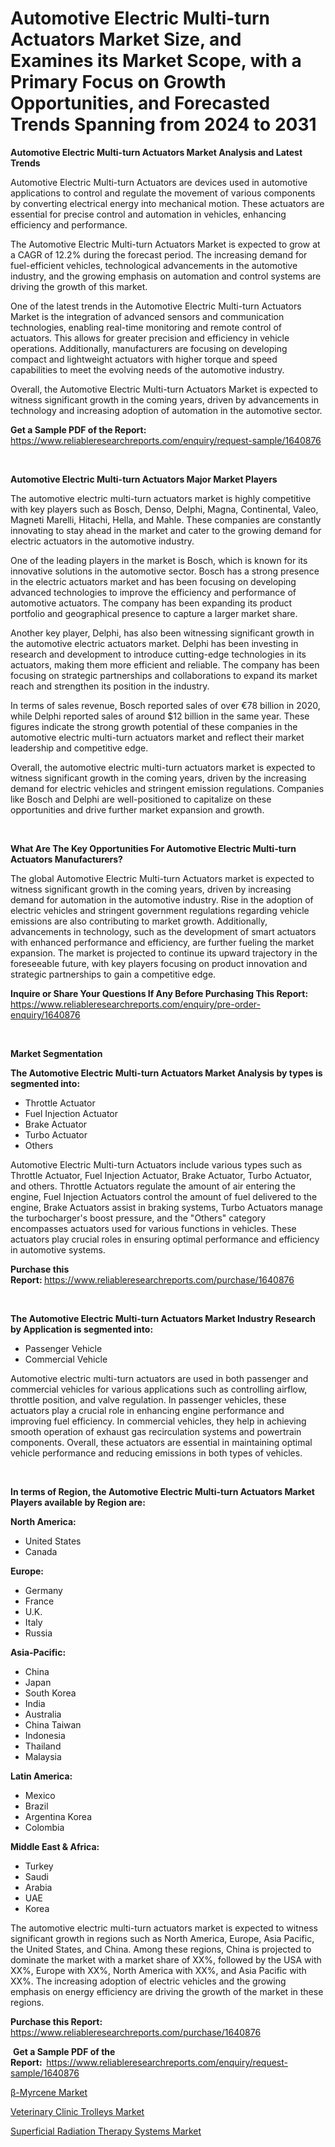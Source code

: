 <p><h1>Automotive Electric Multi-turn Actuators Market Size, and Examines its Market Scope, with a Primary Focus on Growth Opportunities, and Forecasted Trends Spanning from 2024 to 2031</h1></p><p><strong>Automotive Electric Multi-turn Actuators Market Analysis and Latest Trends</strong></p>
<p><p>Automotive Electric Multi-turn Actuators are devices used in automotive applications to control and regulate the movement of various components by converting electrical energy into mechanical motion. These actuators are essential for precise control and automation in vehicles, enhancing efficiency and performance.</p><p>The Automotive Electric Multi-turn Actuators Market is expected to grow at a CAGR of 12.2% during the forecast period. The increasing demand for fuel-efficient vehicles, technological advancements in the automotive industry, and the growing emphasis on automation and control systems are driving the growth of this market.</p><p>One of the latest trends in the Automotive Electric Multi-turn Actuators Market is the integration of advanced sensors and communication technologies, enabling real-time monitoring and remote control of actuators. This allows for greater precision and efficiency in vehicle operations. Additionally, manufacturers are focusing on developing compact and lightweight actuators with higher torque and speed capabilities to meet the evolving needs of the automotive industry.</p><p>Overall, the Automotive Electric Multi-turn Actuators Market is expected to witness significant growth in the coming years, driven by advancements in technology and increasing adoption of automation in the automotive sector.</p></p>
<p><strong>Get a Sample PDF of the Report:&nbsp;</strong> <a href="https://www.reliableresearchreports.com/enquiry/request-sample/1640876">https://www.reliableresearchreports.com/enquiry/request-sample/1640876</a></p>
<p>&nbsp;</p>
<p><strong>Automotive Electric Multi-turn Actuators Major Market Players</strong></p>
<p><p>The automotive electric multi-turn actuators market is highly competitive with key players such as Bosch, Denso, Delphi, Magna, Continental, Valeo, Magneti Marelli, Hitachi, Hella, and Mahle. These companies are constantly innovating to stay ahead in the market and cater to the growing demand for electric actuators in the automotive industry.</p><p>One of the leading players in the market is Bosch, which is known for its innovative solutions in the automotive sector. Bosch has a strong presence in the electric actuators market and has been focusing on developing advanced technologies to improve the efficiency and performance of automotive actuators. The company has been expanding its product portfolio and geographical presence to capture a larger market share.</p><p>Another key player, Delphi, has also been witnessing significant growth in the automotive electric actuators market. Delphi has been investing in research and development to introduce cutting-edge technologies in its actuators, making them more efficient and reliable. The company has been focusing on strategic partnerships and collaborations to expand its market reach and strengthen its position in the industry.</p><p>In terms of sales revenue, Bosch reported sales of over €78 billion in 2020, while Delphi reported sales of around $12 billion in the same year. These figures indicate the strong growth potential of these companies in the automotive electric multi-turn actuators market and reflect their market leadership and competitive edge.</p><p>Overall, the automotive electric multi-turn actuators market is expected to witness significant growth in the coming years, driven by the increasing demand for electric vehicles and stringent emission regulations. Companies like Bosch and Delphi are well-positioned to capitalize on these opportunities and drive further market expansion and growth.</p></p>
<p>&nbsp;</p>
<p><strong>What Are The Key Opportunities For Automotive Electric Multi-turn Actuators Manufacturers?</strong></p>
<p><p>The global Automotive Electric Multi-turn Actuators market is expected to witness significant growth in the coming years, driven by increasing demand for automation in the automotive industry. Rise in the adoption of electric vehicles and stringent government regulations regarding vehicle emissions are also contributing to market growth. Additionally, advancements in technology, such as the development of smart actuators with enhanced performance and efficiency, are further fueling the market expansion. The market is projected to continue its upward trajectory in the foreseeable future, with key players focusing on product innovation and strategic partnerships to gain a competitive edge.</p></p>
<p><strong>Inquire or Share Your Questions If Any Before Purchasing This Report:</strong> <a href="https://www.reliableresearchreports.com/enquiry/pre-order-enquiry/1640876">https://www.reliableresearchreports.com/enquiry/pre-order-enquiry/1640876</a></p>
<p>&nbsp;</p>
<p><strong>Market Segmentation</strong></p>
<p><strong>The Automotive Electric Multi-turn Actuators Market Analysis by types is segmented into:</strong></p>
<p><ul><li>Throttle Actuator</li><li>Fuel Injection Actuator</li><li>Brake Actuator</li><li>Turbo Actuator</li><li>Others</li></ul></p>
<p><p>Automotive Electric Multi-turn Actuators include various types such as Throttle Actuator, Fuel Injection Actuator, Brake Actuator, Turbo Actuator, and others. Throttle Actuators regulate the amount of air entering the engine, Fuel Injection Actuators control the amount of fuel delivered to the engine, Brake Actuators assist in braking systems, Turbo Actuators manage the turbocharger's boost pressure, and the "Others" category encompasses actuators used for various functions in vehicles. These actuators play crucial roles in ensuring optimal performance and efficiency in automotive systems.</p></p>
<p><strong>Purchase this Report:&nbsp;</strong><a href="https://www.reliableresearchreports.com/purchase/1640876">https://www.reliableresearchreports.com/purchase/1640876</a></p>
<p>&nbsp;</p>
<p><strong>The Automotive Electric Multi-turn Actuators Market Industry Research by Application is segmented into:</strong></p>
<p><ul><li>Passenger Vehicle</li><li>Commercial Vehicle</li></ul></p>
<p><p>Automotive electric multi-turn actuators are used in both passenger and commercial vehicles for various applications such as controlling airflow, throttle position, and valve regulation. In passenger vehicles, these actuators play a crucial role in enhancing engine performance and improving fuel efficiency. In commercial vehicles, they help in achieving smooth operation of exhaust gas recirculation systems and powertrain components. Overall, these actuators are essential in maintaining optimal vehicle performance and reducing emissions in both types of vehicles.</p></p>
<p>&nbsp;</p>
<p><strong>In terms of Region, the Automotive Electric Multi-turn Actuators Market Players available by Region are:</strong></p>
<p>
    <p> <strong> North America: </strong>
        <ul>
            <li>United States</li>
            <li>Canada</li>
        </ul>
        </p> 
    <p> <strong> Europe: </strong>
        <ul>
            <li>Germany</li>
            <li>France</li>
            <li>U.K.</li>
            <li>Italy</li>
            <li>Russia</li>
        </ul>
        </p> 
    <p> <strong> Asia-Pacific: </strong>
        <ul>
            <li>China</li>
            <li>Japan</li>
            <li>South Korea</li>
            <li>India</li>
            <li>Australia</li>
            <li>China Taiwan</li>
            <li>Indonesia</li>
            <li>Thailand</li>
            <li>Malaysia</li>
        </ul>
        </p> 
    <p> <strong> Latin America: </strong>
        <ul>
            <li>Mexico</li>
            <li>Brazil</li>
            <li>Argentina Korea</li>
            <li>Colombia</li>
        </ul>
        </p> 
    <p> <strong> Middle East & Africa: </strong>
        <ul>
            <li>Turkey</li>
            <li>Saudi</li>
            <li>Arabia</li>
            <li>UAE</li>
            <li>Korea</li>
        </ul>
    </p>
    </p>
<p><p>The automotive electric multi-turn actuators market is expected to witness significant growth in regions such as North America, Europe, Asia Pacific, the United States, and China. Among these regions, China is projected to dominate the market with a market share of XX%, followed by the USA with XX%, Europe with XX%, North America with XX%, and Asia Pacific with XX%. The increasing adoption of electric vehicles and the growing emphasis on energy efficiency are driving the growth of the market in these regions.</p></p>
<p><strong>Purchase this Report: </strong><a href="https://www.reliableresearchreports.com/purchase/1640876">https://www.reliableresearchreports.com/purchase/1640876</a></p>
<p>&nbsp;<strong>Get a Sample PDF of the Report:&nbsp;&nbsp;</strong><a href="https://www.reliableresearchreports.com/enquiry/request-sample/1640876">https://www.reliableresearchreports.com/enquiry/request-sample/1640876</a></p>
<p><strong></strong></p>
<p><p><a href="https://view.publitas.com/reportprime-1/b-myrcene-market-growth-market-trends-covid-19-impact-and-forecasts-for-period-from-2023-2030/">β-Myrcene Market</a></p><p><a href="https://view.publitas.com/reportprime-1/veterinary-clinic-trolleys-market-research-report-provides-thorough-industry-overview-which-offers-an-in-depth-analysis-of-product-trends-and-new-market-divisions/">Veterinary Clinic Trolleys Market</a></p><p><a href="https://view.publitas.com/reportprime-1/superficial-radiation-therapy-systems-market-research-report-forecasted-for-period-from-2023-2030-by-market-type-market-application-and-region/">Superficial Radiation Therapy Systems Market</a></p></p>